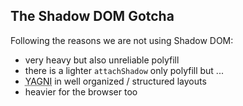 ## The Shadow DOM Gotcha

<p>Following the reasons we are not using Shadow DOM:</p>

<ul>
  <li class="fragment fade-in">very heavy but also unreliable polyfill</li>
  <li class="fragment fade-in">there is a lighter <code>attachShadow</code> only polyfill but ... </li>
  <li class="fragment fade-in"><acronym title="You Ain't Gonna Need It">YAGNI</acronym> in well organized / structured layouts</li>
  <li class="fragment fade-in">heavier for the browser too</li>
</ul>
